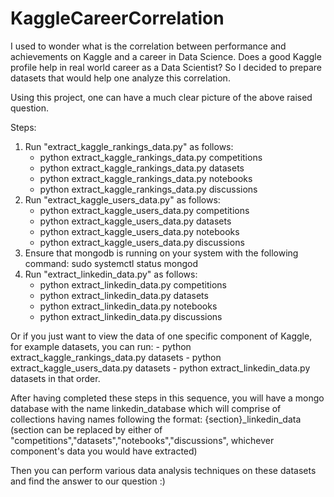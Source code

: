 # KaggleCareerCorrelation

I used to wonder what is the correlation between performance and achievements on Kaggle and a career in Data Science. Does a good Kaggle profile help in real world career as a Data Scientist? So I decided to prepare datasets that would help one analyze this correlation. 

Using this project, one can have a much clear picture of the above raised question.

Steps:
1. Run "extract_kaggle_rankings_data.py" as follows:
    - python extract_kaggle_rankings_data.py competitions
    - python extract_kaggle_rankings_data.py datasets
    - python extract_kaggle_rankings_data.py notebooks
    - python extract_kaggle_rankings_data.py discussions
2. Run "extract_kaggle_users_data.py" as follows:
    - python extract_kaggle_users_data.py competitions
    - python extract_kaggle_users_data.py datasets
    - python extract_kaggle_users_data.py notebooks
    - python extract_kaggle_users_data.py discussions
3. Ensure that mongodb is running on your system with the following command: sudo systemctl status mongod
4. Run "extract_linkedin_data.py" as follows:
    - python extract_linkedin_data.py competitions
    - python extract_linkedin_data.py datasets
    - python extract_linkedin_data.py notebooks
    - python extract_linkedin_data.py discussions



Or if you just want to view the data of one specific component of Kaggle, for example datasets, you can run:
    - python extract_kaggle_rankings_data.py datasets
    - python extract_kaggle_users_data.py datasets
    - python extract_linkedin_data.py datasets
in that order.

After having completed these steps in this sequence, you will have a mongo database with the name linkedin_database which will comprise of collections having names following the format: {section}_linkedin_data (section can be replaced by either of "competitions","datasets","notebooks","discussions", whichever component's data you would have extracted)

Then you can perform various data analysis techniques on these datasets and find the answer to our question :)
